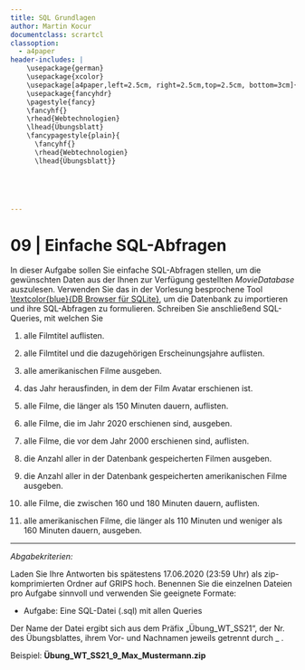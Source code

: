 ```yaml
---
title: SQL Grundlagen
author: Martin Kocur
documentclass: scrartcl
classoption:
  - a4paper
header-includes: |
    \usepackage{german} 
	\usepackage{xcolor}
    \usepackage[a4paper,left=2.5cm, right=2.5cm,top=2.5cm, bottom=3cm]{geometry}
    \usepackage{fancyhdr}
    \pagestyle{fancy}
    \fancyhf{}
    \rhead{Webtechnologien}
    \lhead{Übungsblatt}
    \fancypagestyle{plain}{
      \fancyhf{}
      \rhead{Webtechnologien}
      \lhead{Übungsblatt}}





---
```



# 09 | Einfache SQL-Abfragen

In dieser Aufgabe sollen Sie einfache SQL-Abfragen stellen, um die gewünschten Daten aus der Ihnen zur Verfügung gestellten _MovieDatabase_ auszulesen. Verwenden Sie das in der Vorlesung besprochene Tool  [\textcolor{blue}{DB Browser für SQLite}](https://sqlitebrowser.org/), um die Datenbank zu importieren und ihre SQL-Abfragen zu formulieren. Schreiben Sie anschließend SQL-Queries, mit welchen Sie

1. alle Filmtitel auflisten.

2. alle Filmtitel und die dazugehörigen Erscheinungsjahre auflisten.
3. alle amerikanischen Filme ausgeben.
4. das Jahr herausfinden, in dem der Film Avatar erschienen ist.
5. alle Filme, die länger als 150 Minuten dauern, auflisten.
6. alle Filme, die im Jahr 2020 erschienen sind, ausgeben.
6. alle Filme, die vor dem Jahr 2000 erschienen sind, auflisten.
7. die Anzahl aller in der Datenbank gespeicherten Filmen ausgeben.
8. die Anzahl aller in der Datenbank gespeicherten amerikanischen Filme ausgeben.
9. alle Filme, die zwischen 160 und 180 Minuten dauern, auflisten.
10. alle amerikanischen Filme, die länger als 110 Minuten und weniger als 160 Minuten dauern, ausgeben.

------

*Abgabekriterien:*

Laden Sie Ihre Antworten bis spätestens 17.06.2020 (23:59 Uhr) als zip-komprimierten Ordner auf GRIPS hoch. Benennen Sie die einzelnen Dateien pro Aufgabe sinnvoll und verwenden Sie geeignete Formate:

- Aufgabe: Eine SQL-Datei (.sql) mit allen Queries


Der Name der Datei ergibt sich aus dem Präfix „Übung_WT_SS21“, der Nr. des Übungsblattes, ihrem Vor- und Nachnamen jeweils getrennt durch _ .

 

Beispiel: **Übung_WT_SS21_9_Max_Mustermann.zip**

